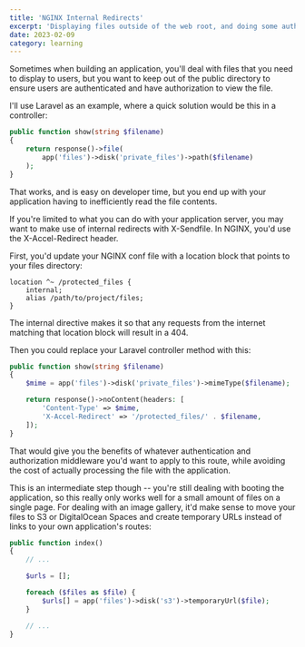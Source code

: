 ```yaml
---
title: 'NGINX Internal Redirects'
excerpt: 'Displaying files outside of the web root, and doing some authentication along the way.'
date: 2023-02-09
category: learning
---
```


Sometimes when building an application, you'll deal with files that you need to display to users, but you want to keep out of the public directory to ensure users are authenticated and have authorization to view the file.

I'll use Laravel as an example, where a quick solution would be this in a controller:

```php
public function show(string $filename)
{
    return response()->file(
        app('files')->disk('private_files')->path($filename)
    );
}
```

That works, and is easy on developer time, but you end up with your application having to inefficiently read the file contents.

If you're limited to what you can do with your application server, you may want to make use of internal redirects with X-Sendfile. In NGINX, you'd use the X-Accel-Redirect header.

First, you'd update your NGINX conf file with a location block that points to your files directory:

```nginx
location ^~ /protected_files {
    internal;
    alias /path/to/project/files;
}
```

The internal directive makes it so that any requests from the internet matching that location block will result in a 404.

Then you could replace your Laravel controller method with this:

```php
public function show(string $filename)
{
    $mime = app('files')->disk('private_files')->mimeType($filename);

    return response()->noContent(headers: [
        'Content-Type' => $mime,
        'X-Accel-Redirect' => '/protected_files/' . $filename,
    ]);
}
```

That would give you the benefits of whatever authentication and authorization middleware you'd want to apply to this route, while avoiding the cost of actually processing the file with the application.

This is an intermediate step though -- you're still dealing with booting the application, so this really only works well for a small amount of files on a single page. For dealing with an image gallery, it'd make sense to move your files to S3 or DigitalOcean Spaces and create temporary URLs instead of links to your own application's routes:


```php
public function index()
{
    // ...

    $urls = [];

    foreach ($files as $file) {
        $urls[] = app('files')->disk('s3')->temporaryUrl($file);
    }

    // ...
}
```